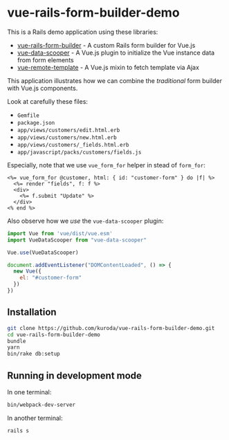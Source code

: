 # vue-rails-form-builder-demo

This is a Rails demo application using these libraries:

* [vue-rails-form-builder](https://github.com/kuroda/vue-rails-form-builder) -
  A custom Rails form builder for Vue.js
* [vue-data-scooper](https://github.com/kuroda/vue-data-scooper) -
  A Vue.js plugin to initialize the Vue instance data from form elements
* [vue-remote-template](https://github.com/kuroda/vue-remote-template) -
  A Vue.js mixin to fetch template via Ajax

This application illustrates how we can combine the _traditional_ form builder
with Vue.js components.

Look at carefully these files:

* `Gemfile`
* `package.json`
* `app/views/customers/edit.html.erb`
* `app/views/customers/new.html.erb`
* `app/views/customers/_fields.html.erb`
* `app/javascript/packs/customers/fields.js`

Especially, note that we use `vue_form_for` helper in stead of `form_for`:

```erb
<%= vue_form_for @customer, html: { id: "customer-form" } do |f| %>
  <%= render "fields", f: f %>
  <div>
    <%= f.submit "Update" %>
  </div>
<% end %>
```

Also observe how we _use_ the `vue-data-scooper` plugin:

```javascript
import Vue from 'vue/dist/vue.esm'
import VueDataScooper from "vue-data-scooper"

Vue.use(VueDataScooper)

document.addEventListener("DOMContentLoaded", () => {
  new Vue({
    el: "#customer-form"
  })
})
```

## Installation

```bash
git clone https://github.com/kuroda/vue-rails-form-builder-demo.git
cd vue-rails-form-builder-demo
bundle
yarn
bin/rake db:setup
```

## Running in development mode

In one terminal:

```bash
bin/webpack-dev-server
```

In another terminal:

```bash
rails s
```
